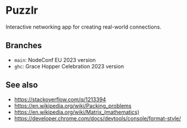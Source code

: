 # Puzzlr

Interactive networking app for creating real-world connections.

## Branches
* `main`: NodeConf EU 2023 version
* `ghc`: Grace Hopper Celebration 2023 version

## See also
- https://stackoverflow.com/q/1213394
- https://en.wikipedia.org/wiki/Packing_problems
- https://en.wikipedia.org/wiki/Matrix_(mathematics)
- https://developer.chrome.com/docs/devtools/console/format-style/

